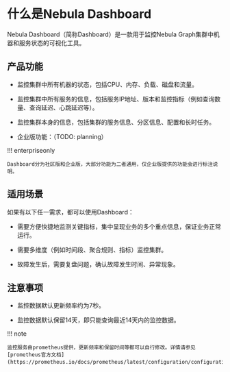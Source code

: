 # 什么是Nebula Dashboard

Nebula Dashboard（简称Dashboard）是一款用于监控Nebula Graph集群中机器和服务状态的可视化工具。

## 产品功能

- 监控集群中所有机器的状态，包括CPU、内存、负载、磁盘和流量。

- 监控集群中所有服务的信息，包括服务IP地址、版本和监控指标（例如查询数量、查询延迟、心跳延迟等）。
  
- 监控集群本身的信息，包括集群的服务信息、分区信息、配置和长时任务。

- 企业版功能：（TODO: planning）

!!! enterpriseonly

    Dashboard分为社区版和企业版，大部分功能为二者通用，仅企业版提供的功能会进行标注说明。

## 适用场景

如果有以下任一需求，都可以使用Dashboard：

- 需要方便快捷地监测关键指标，集中呈现业务的多个重点信息，保证业务正常运行。

- 需要多维度（例如时间段、聚合规则、指标）监控集群。

- 故障发生后，需要复盘问题，确认故障发生时间、异常现象。

## 注意事项

- 监控数据默认更新频率约为7秒。

- 监控数据默认保留14天，即只能查询最近14天内的监控数据。

!!! note

    监控服务由prometheus提供，更新频率和保留时间等都可以自行修改。详情请参见[prometheus官方文档](https://prometheus.io/docs/prometheus/latest/configuration/configuration/)。
